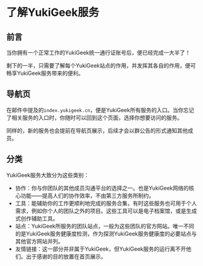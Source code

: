 # 了解YukiGeek服务

## 前言

当你拥有一个正常工作的YukiGeek统一通行证账号后，便已经完成一大半了！

剩下的一半，只需要了解每个YukiGeek站点的作用，并发挥其各自的作用，便可畅享YukiGeek服务带来的便利。

## 导航页

在邮件中提及的`index.yukigeek.cn`，便是YukiGeek所有服务的入口。当你忘记了相关服务的入口时，你随时可以回到这个页面，选择你想要访问的服务。

同样的，新的服务也会提前在导航页展示，后续才会以群公告的形式通知其他成员。

## 分类

YukiGeek服务大致分为这些类别：

* 协作：你与你团队的其他成员沟通平台的选择之一。也是YukiGeek网络的核心功能——提高人们的协作效率，不由第三方服务所制约。
* 工具：能辅助你的工作更顺利地完成的服务合集，有时这些服务也可用于个人需求，例如你个人的团队之外的项目。这些工具可以是电子档案馆，或是生成式创作辅助工具。
* 站点：YukiGeek所服务的团队站点，一般为这些团队的官方网站。唯一不同的是YukiGeek服务健康度检测，作为探测YukiGeek服务健康度的必要站点与其他官方网站并列。
* 友情链接：这一部分并非属于YukiGeek，但YukiGeek服务的运行离不开他们。出于感谢的目的放置在首页展示。
